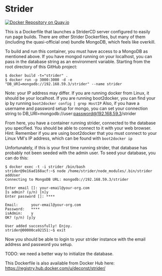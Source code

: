 # Strider

[![Docker Repository on Quay.io](https://quay.io/repository/deconst/strider/status "Docker Repository on Quay.io")](https://quay.io/repository/deconst/strider)

This is a Dockerfile that launches a StriderCD server configured to easily run page builds. There are other Strider Dockerfiles, but many of them (including the quasi-official one) bundle MongoDB, which feels like overkill.

To build and run this container, you must have access to a MongoDB as mentioned above.  If you have mongod running on your localhost, you can pass in the database string as an environment variable.  Starting from the root directory of this GitHub project:

```
$ docker build -t="strider" .
$ docker run -p 3000:3000 -d -e "DB_URI=mongodb://192.168.59.3/strider" --name strider
```

Note: your IP address may differ. If you are running docker from Linux, it should be your localhost. If you are running boot2docker, you can find your ip by running ```boot2docker config | grep HostIP```  Also, if you have a username and password setup for mongo, you can set your connection string to DB_URI=mongodb://user:password@192.168.59.3/strider

From here, you have a container running strider, connected to the database you specified.  You should be able to connect to it with your web browser.  Hint: Remember if you are using boot2docker that you must connect to your Linux VM's IP address, which can be found with ```boot2docker ip```

Unfortunately, if this is your first time running strider, that database has probably not been seeded with the admin user.  To seed your database, you can do this:

```
$ docker exec -t -i strider /bin/bash
strider@9e16ad168acf:~$ node /home/strider/node_modules/.bin/strider addUser
Connecting to MongoDB URL: mongodb://192.168.59.3/strider

Enter email []: your-email@your-org.com
Is admin? (y/n) [n]y
Enter password []: ****

Email:		your-email@your-org.com
Password:	****
isAdmin:	y
OK? (y/n) [y]y

User added successfully! Enjoy.
strider@00000ca92151:~$ exit
```

Now you should be able to login to your strider instance with the email address and password you setup.

TODO: we need a better way to initialize the database.

This Dockerfile is also available from Docker Hub here: https://registry.hub.docker.com/u/deconst/strider/
